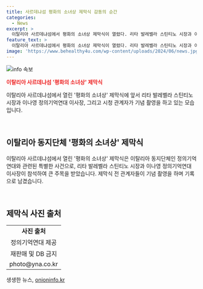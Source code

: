 ```yaml
---
title: 사르데냐섬 평화의 소녀상 제막식 감동의 순간
categories:
  - News
excerpt: >
  이탈리아 사르데냐섬에서 평화의 소녀상 제막식이 열렸다. 리타 발레벨라 스틴티노 시장과 이나영 정의기억연대 이사장이 참석하여 기념 촬영을 하며 행사를 기념했다. 평화와 정의를 상징하는 소녀상은 이 지역의 상징적인 명소가 될 것으로 기대된다. (150자)
feature_text: >
  이탈리아 사르데냐섬에서 평화의 소녀상 제막식이 열렸다. 리타 발레벨라 스틴티노 시장과 이나영 정의기억연대 이사장이 참석하여 기념 촬영을 하며 행사를 기념했다. 평화와 정의를 상징하는 소녀상은 이 지역의 상징적인 명소가 될 것으로 기대된다. (150자)
image: 'https://www.behealthy4u.com/wp-content/uploads/2024/06/news.jpg'
---
```


<p><img src="https://www.behealthy4u.com/wp-content/uploads/2024/06/news.jpg" alt="info 속보" /></p>

<p><b><span style="color: #ee2323;">이탈리아 사르데냐섬 '평화의 소녀상' 제막식</span></b></p>

<p data-ke-size="size16">이탈리아 사르데냐섬에서 열린 '평화의 소녀상' 제막식에 앞서 리타 발레벨라 스틴티노 시장과 이나영 정의기억연대 이사장, 그리고 시청 관계자가 기념 촬영을 하고 있는 모습입니다.</p>

<p data-ke-size="size16">&nbsp;</p>

<h2 data-ke-size="size26">이탈리아 동지단체 '평화의 소녀상' 제막식</h2>

<p data-ke-size="size16">이탈리아 사르데냐섬에서 열린 '평화의 소녀상' 제막식은 이탈리아 동지단체인 정의기억연대와 관련된 특별한 사건으로, 리타 발레벨라 스틴티노 시장과 이나영 정의기억연대 이사장이 참석하여 큰 주목을 받았습니다. 제막식 전 관계자들이 기념 촬영을 하며 기록으로 남겼습니다. </p>

<p data-ke-size="size16">&nbsp;</p>

<h2 data-ke-size="size26">제막식 사진 출처</h2>

<table>
<tbody>
<tr>
<td style="text-align: center; height: 17px;"><b>사진 출처</b></td>
</tr>
<tr>
<td style="text-align: center; height: 17px;">정의기억연대 제공</td>
</tr>
<tr>
<td style="text-align: center; height: 17px;">재판매 및 DB 금지</td>
</tr>
<tr>
<td style="text-align: center; height: 17px;">photo@yna.co.kr</td>
</tr>
</tbody>
</table>
생생한 뉴스, <a href="https://onioninfo.kr" rel="dofollow">onioninfo.kr</a>


